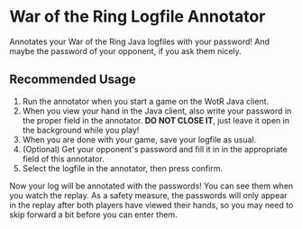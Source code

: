 # War of the Ring Logfile Annotator

Annotates your War of the Ring Java logfiles with your password!
And maybe the password of your opponent, if you ask them nicely.

## Recommended Usage

1. Run the annotator when you start a game on the WotR Java client.
2. When you view your hand in the Java client, also write your password in the proper field in the annotator.
   **DO NOT CLOSE IT**, just leave it open in the background while you play!
3. When you are done with your game, save your logfile as usual.
4. (Optional) Get your opponent's password and fill it in in the appropriate field of this annotator.
5. Select the logfile in the annotator, then press confirm.

Now your log will be annotated with the passwords! You can see them when you watch the replay. As a safety measure, the passwords will only appear in the replay after both players have viewed their hands, so you may need to skip forward a bit before you can enter them.
